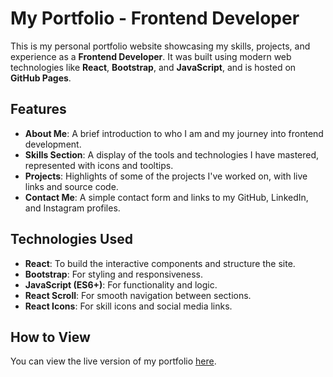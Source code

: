 # My Portfolio - Frontend Developer

This is my personal portfolio website showcasing my skills, projects, and experience as a **Frontend Developer**. It was built using modern web technologies like **React**, **Bootstrap**, and **JavaScript**, and is hosted on **GitHub Pages**.

## Features
- **About Me**: A brief introduction to who I am and my journey into frontend development.
- **Skills Section**: A display of the tools and technologies I have mastered, represented with icons and tooltips.
- **Projects**: Highlights of some of the projects I've worked on, with live links and source code.
- **Contact Me**: A simple contact form and links to my GitHub, LinkedIn, and Instagram profiles.

## Technologies Used
- **React**: To build the interactive components and structure the site.
- **Bootstrap**: For styling and responsiveness.
- **JavaScript (ES6+)**: For functionality and logic.
- **React Scroll**: For smooth navigation between sections.
- **React Icons**: For skill icons and social media links.

## How to View
You can view the live version of my portfolio [here](https://selvaajeeths.github.io/My-Portfolio/).
